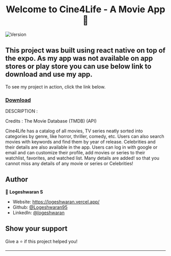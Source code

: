 
<h1 align="center">Welcome to Cine4Life - A Movie App 👋</h1>
<p>
  <img alt="Version" src="https://img.shields.io/badge/version-1.0.0-blue.svg?cacheSeconds=2592000" />
</p>

> 
## This project was built using react native on top of the expo. As my app was not available on app stores or play store you can use below link to download and use my app.

To see my project in action, click the link below.
### [Download](https://github.com/Logeshwaran95/Cine4Life.git)

DESCRIPTION : 

Credits : The Movie Database (TMDB) (API) 

Cine4Life has a catalog of all movies, TV series neatly sorted into categories by genre, like horror, thriller, comedy, etc. Users can also search movies with keywords and find them by year of release. Celebrities and their details are also available in the app. Users can log in with google or email and can customize their profile, add movies or series to their watchlist, favorites, and watched list. Many details are added! so that you cannot miss any details of any movie or series or Celebrities!


## Author

👤 **Logeshwaran S**

* Website: https://logeshwaran.vercel.app/
* Github: [@Logeshwaran95](https://github.com/Logeshwaran95)
* LinkedIn: [@logeshwaran](https://linkedin.com/in/logeshwaran-\/)

## Show your support

Give a ⭐️ if this project helped you!

***